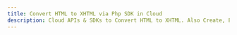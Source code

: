 ---title: Convert HTML to XHTML via Php SDK in Clouddescription: Cloud APIs & SDKs to Convert HTML to XHTML. Also Create, Edit & Render Microsoft Word & OpenOffice documents in the Cloud.---